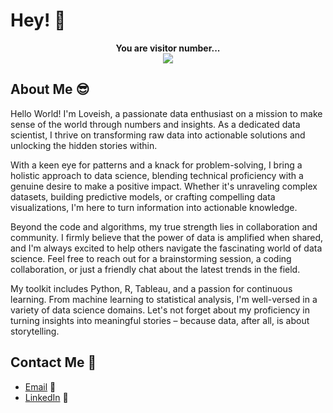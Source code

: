 # Hey! 👋
<p align="center">
  <b>You are visitor number...</b><br>
  <img src="https://profile-counter.glitch.me/loveishsarolia/count.svg"/>
</p>

## About Me :sunglasses:
Hello World! I'm Loveish, a passionate data enthusiast on a mission to make sense of the world through numbers and insights. As a dedicated data scientist, I thrive on transforming raw data into actionable solutions and unlocking the hidden stories within.

With a keen eye for patterns and a knack for problem-solving, I bring a holistic approach to data science, blending technical proficiency with a genuine desire to make a positive impact. Whether it's unraveling complex datasets, building predictive models, or crafting compelling data visualizations, I'm here to turn information into actionable knowledge.

Beyond the code and algorithms, my true strength lies in collaboration and community. I firmly believe that the power of data is amplified when shared, and I'm always excited to help others navigate the fascinating world of data science. Feel free to reach out for a brainstorming session, a coding collaboration, or just a friendly chat about the latest trends in the field.

My toolkit includes Python, R, Tableau, and a passion for continuous learning. From machine learning to statistical analysis, I'm well-versed in a variety of data science domains. Let's not forget about my proficiency in turning insights into meaningful stories – because data, after all, is about storytelling.

## Contact Me :iphone:
- [Email](mailto:loveishsarolia@gmail.com) :email:
- [LinkedIn](https://www.linkedin.com/in/loveishsarolia/) :briefcase:
<!-- 
- [Website](loveishsarolia.com) :computer: 
-->

<!--
**LoveishSarolia/LoveishSarolia** is a ✨ _special_ ✨ repository because its `README.md` (this file) appears on your GitHub profile.

Here are some ideas to get you started:

- 🔭 I’m currently working on ...
- 🌱 I’m currently learning ...
- 👯 I’m looking to collaborate on ...
- 🤔 I’m looking for help with ...
- 💬 Ask me about ...
- 📫 How to reach me: ...
- 😄 Pronouns: ... He/him/his
- ⚡ Fun fact: ...
-->
